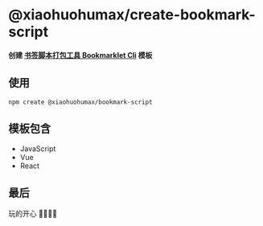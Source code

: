 # @xiaohuohumax/create-bookmark-script

**创建 [书签脚本打包工具 Bookmarklet Cli](https://github.com/xiaohuohumax/bookmark-script-builder/tree/main/packages/bookmark-script#readme) 模板**

## 使用

```shell
npm create @xiaohuohumax/bookmark-script
```

## 模板包含

+ JavaScript
+ Vue
+ React

## 最后

玩的开心 🎉🎉🎉🎉